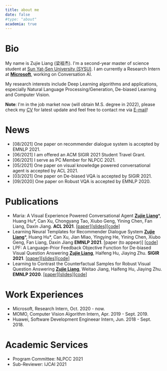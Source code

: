 ```yaml
---
title: about me
date: false
#type: "about"
academia: true
---
```




# Bio #



My name is Zujie Liang (梁祖杰). I'm a second-year master of science student at [Sun Yat-Sen University (SYSU)](https://www.sysu.edu.cn). I am currently a Research Intern at **<u>Microsoft</u>**, working on Conversation AI. 

My research interests include Deep Learning algorithms and applications, especially Natural Language Processing/Generation, De-biased Learning and Computer Vision. 

**Note**: I'm in the job market now (will obtain M.S. degree in 2022), please check my <a href="attaches/jokie_resume_EN.pdf" target="_blank">CV</a> for latest update and feel free to contact me via [E-mail](mailto:jokieleung@outlook.com)!



# News #



- [08/2021] One paper on recommender dialogue system is accepted by EMNLP 2021.
- [06/2021] I am offered an ACM SIGIR 2021 Student Travel Grant.
- [06/2021] I serve as PC Member for NLPCC 2021.
- [05/2021] One paper on visual knowledge powered conversational agent is accepted by ACL 2021.
- [03/2021] One paper on De-biased VQA is accepted by SIGIR 2021.
- [09/2020] One paper on Robust VQA is accepted by EMNLP 2020.



# Publications #



- Maria: A Visual Experience Powered Conversational Agent
  <u>**Zujie Liang**</u>\*, Huang Hu\*, Can Xu, Chongyang Tao, Xiubo Geng, Yining Chen, Fan Liang, Daxin Jiang.
    **ACL 2021**. [[paper]](https://arxiv.org/abs/2105.13073)[[slides]](attaches/ACL-2021-slides.pdf)[[code]](https://github.com/jokieleung/Maria)
- Learning Neural Templates for Recommender Dialogue System
  <u>**Zujie Liang**</u>\*, Huang Hu\*, Can Xu, Jian Miao, Yingying He, Yining Chen, Xiubo Geng, Fan Liang, Daxin Jiang
    **EMNLP 2021**. [paper (to appear)] [[code]](https://github.com/jokieleung/NTRD)
- LPF: A Language-Prior Feedback Objective Function for De-biased Visual Question Answering
  <u>**Zujie Liang**</u>, Haifeng Hu, Jiaying Zhu.
    **SIGIR 2021**. [[paper]](https://arxiv.org/abs/2105.14300)[[slides]](attaches/LPF_SIGIR21_slides.pdf)[[code]](https://github.com/jokieleung/LPF-VQA)
- Learning to Contrast the Counterfactual Samples for Robust Visual Question Answering
  <u>**Zujie Liang**</u>, Weitao Jiang, Haifeng Hu, Jiaying Zhu.
    **EMNLP 2020**. [[paper]](https://www.aclweb.org/anthology/2020.emnlp-main.265.pdf)[[slides]](attaches/Learning_to_Contrast_EMNLP_2020_slides.pdf)[[code]](https://github.com/jokieleung/CL-VQA)

# Work Experiences #



- Microsoft,
Research Intern, Oct. 2020 - now. 
- MOMO,
Computer Vision Algorithm Intern, Apr. 2019 - Sept. 2019. 
- Huawei,
Software Development Engineear Intern, Jun. 2018 - Sept. 2018. 



# Academic Services #



- Program Committee: NLPCC 2021
- Sub-Reviewer:  IJCAI 2021